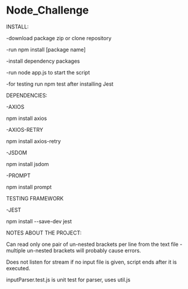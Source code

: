 # Node_Challenge
INSTALL:

-download package zip or clone repository

-run npm install [package name]

-install dependency packages

-run node app.js to start the script

-for testing run npm test after installing Jest 

DEPENDENCIES:

-AXIOS 

npm install axios

-AXIOS-RETRY

npm install axios-retry

-JSDOM

npm install jsdom

-PROMPT

npm install prompt

TESTING FRAMEWORK

-JEST

npm install --save-dev jest

NOTES ABOUT THE PROJECT:

Can read only one pair of un-nested brackets per line from the text file - multiple un-nested brackets will probably cause errors.

Does not listen for stream if no input file is given, script ends after it is executed. 

inputParser.test.js is unit test for parser, uses util.js

